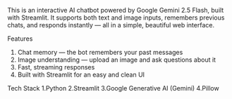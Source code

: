 This is an interactive AI chatbot powered by Google Gemini 2.5 Flash, built with Streamlit.
It supports both text and image inputs, remembers previous chats, and responds instantly — all in a simple, beautiful web interface.

 Features
1. Chat memory — the bot remembers your past messages
2. Image understanding — upload an image and ask questions about it
3. Fast, streaming responses
4. Built with Streamlit for an easy and clean UI

Tech Stack
1.Python
2.Streamlit
3.Google Generative AI (Gemini)
4.Pillow
